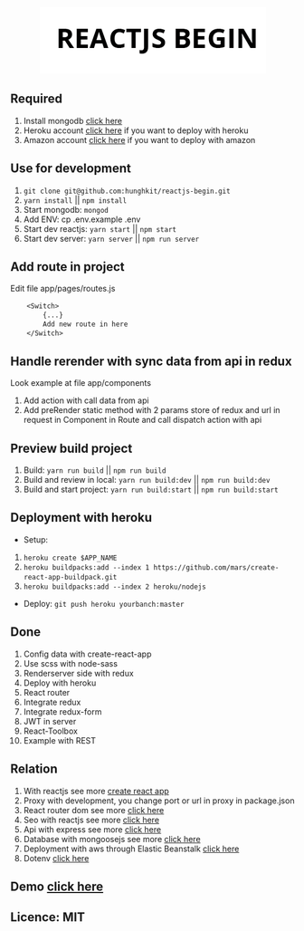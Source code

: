<p align="center">
  <img src="docs/images/banner.png">
</p>

## Required
1. Install mongodb [click here](https://docs.mongodb.com/manual/installation)
2. Heroku account [click here](https://heroku.com) if you want to deploy with heroku
3. Amazon account [click here](https://aws.amazon.com/) if you want to deploy with amazon
## Use for development
1. `git clone git@github.com:hunghkit/reactjs-begin.git`
2. `yarn install` || `npm install`
3. Start mongodb: `mongod`
4. Add ENV: cp .env.example .env
5. Start dev reactjs: `yarn start` || `npm start`
6. Start dev server: `yarn server` || `npm run server`
## Add route in project
Edit file app/pages/routes.js

```
    <Switch>
        {...}
        Add new route in here
    </Switch>
```

## Handle rerender with sync data from api in redux
Look example at file app/components
1. Add action with call data from api
2. Add preRender static method with 2 params store of redux and url in request in Component in Route and call dispatch action with api
## Preview build project
1. Build: `yarn run build` || `npm run build`
2. Build and review in local: `yarn run build:dev` || `npm run build:dev`
3. Build and start project: `yarn run build:start` || `npm run build:start`
## Deployment with heroku
- Setup:
1. `heroku create $APP_NAME`
2. `heroku buildpacks:add --index 1 https://github.com/mars/create-react-app-buildpack.git `
3. `heroku buildpacks:add --index 2 heroku/nodejs`
- Deploy:
`git push heroku yourbanch:master`

## Done
1. Config data with create-react-app
2. Use scss with node-sass
3. Renderserver side with redux
4. Deploy with heroku
5. React router
6. Integrate redux
7. Integrate redux-form
8. JWT in server
9. React-Toolbox
10. Example with REST
## Relation
1. With reactjs see more [create react app](https://github.com/facebookincubator/create-react-app)
2. Proxy with development, you change port or url in proxy in package.json
3. React router dom see more [click here](https://github.com/ReactTraining/react-router)
4. Seo with reactjs see more [click here](https://github.com/nfl/react-helmet)
5. Api with express see more [click here](https://expressjs.com/en/guide/routing.html)
6. Database with mongoosejs see more [click here](http://mongoosejs.com/docs/guide.html)
7. Deployment with aws through Elastic Beanstalk [click here](http://docs.aws.amazon.com/elasticbeanstalk/latest/dg/eb-cli3-install.html)
8. Dotenv [click here](https://github.com/bkeepers/dotenv)
## Demo [click here](http://youtube-listing.us-east-1.elasticbeanstalk.com/)
## Licence: MIT
